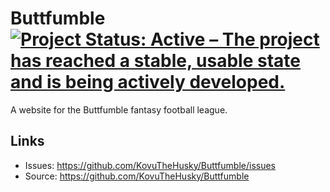 # Buttfumble [![Project Status: Active – The project has reached a stable, usable state and is being actively developed.](https://www.repostatus.org/badges/latest/active.svg)](https://www.repostatus.org/#active)

A website for the Buttfumble fantasy football league.

## Links

* Issues: <https://github.com/KovuTheHusky/Buttfumble/issues>
* Source: <https://github.com/KovuTheHusky/Buttfumble>
